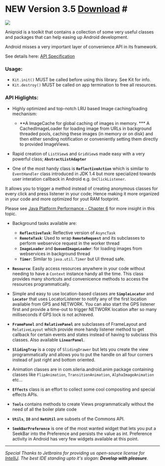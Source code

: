 # **NEW Version 3.5 [Download](http://aniqroid.sileria.com) #**



<div><a href='http://aniqroid.sileria.com'><img src='http://aniqroid.sileria.com/images/aniqroid.png' /></a></div>

Aniqroid is a toolkit that contains a collection of some very useful classes and packages that can help easing up Android development.

Android misses a very important layer of convenience API in its framework.

See details here: [API Specification](http://aniqroid.sileria.com/doc/api)

### Usage: ###

  * `Kit.init()` MUST be called before using this library. See Kit for info.
  * `Kit.destroy()` MUST be called on app termination to free all resources.

### API Higlights: ###

  * Highly optimized and top-notch LRU based Image caching/loading mechanism:
    * **A ImageCache for global caching of images in memory.
    *** A CachedImageLoader for loading image from URLs in background threaded pools, caching these images (in memory or on disk) and then either sending notification or conveniently setting them directly to provided ImageViews.


  * Rapid creation of `ListView`s and `GridView`s made easy with a very powerful class; **`AbstractListAdapter`**
  * One of the most handy class is **`ReflectiveAction`** which is similar to `EventHandler` class introduced in JDK 1.4 but more specialized towards user interation callback in Android e.g. `OnClickListener`.

It allows you to trigger a method instead of creating anonymous classes for every click and press listener in your code; Hence making it more organized in your code and more optimized for yout RAM footprint.

Please see [Java Platform Performance - Chapter 6](http://java.sun.com/docs/books/performance/1st_edition/html/JPClassLoading.fm.html#11197) for more insight in this topic.

  * Background tasks available are:
    * **`ReflectiveTask`**: Reflective version of `AsyncTask`
    * **`RemoteTask`**: Used to wrap **`RemoteRequest`** and its subclasses to perform webservice request in the worker thread
    * **`ImageLoader`** and **`QueuedImageLoader`**: for loading images from webservices in background thread
    * **`Timer`**: Similar to `java.util.Timer` but UI thread safe.

  * **`Resource`**: Easily access resources anywhere in your code without needing to have a `Context` instance handy all the time. This class provides many shortcuts and convenicence methods to access the resources programmatically.

  * Simple and easy to use location-based classes are **`SimpleLocator`** and **`Locator`** that uses LocatorListener to notify any of the first location available from GPS and NETWORK. You can also start the GPS listener first and provide a time-out to trigger NETWORK location after so many milliseconds if GPS lock is not achieved.

  * **`FramePanel`** and **`RelativePanel`** are subclasses of FrameLayout and `RelativeLayout` which provide more handy listener method to get callback for certain events and states instead of having to subclass this classes. Also available **`LinearPanel`**.

  * **`SlidingTray`** is a copy of `SlidingDrawer` but lets you create the view programmatically and allows you to put the handle on all four corners instead of just right and bottom oriented.

  * Animation classes are in com.sileria.android.anim package containing classes like `FlipAnimation`, `TransitionAnimation`, `AlphaImageAnimation` etc...

  * **`Effects`** class is an effort to collect some cool compositing and special effects APIs.

  * **`Tools`** contains methods to create Views programmatically without the need of all the boiler plate code

  * **`Utils`**, **`IO`** and **`NetUtil`** are subsets of the Commons API.

  * **`SeekBarPreference`** is one of the most wanted widget that lets you put a SeekBar into the Preference and persists the value as int. Preference activity in Android has very few widgets available at this point.


---


_Special Thanks to Jetbrains for providing us open-source license for [IntelliJ](http://www.jetbrains.com/idea/). The best IDE standing upto it's slogan: **Develop with pleasure**_.